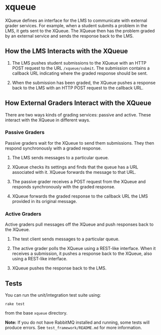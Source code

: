 # xqueue

XQueue defines an interface for the LMS to communicate with external
grader services.  For example, when a student submits a problem in the LMS,
it gets sent to the XQueue.  The XQueue then has the problem graded
by an external service and sends the response back to the LMS.

## How the LMS Interacts with the XQueue

1. The LMS pushes student submissions to the XQueue with an HTTP POST request to
the URL `/xqueue/submit`.  The submission contains a callback URL indicating
where the graded response should be sent.

2. When the submission has been graded, the XQueue pushes a response back
to the LMS with an HTTP POST request to the callback URL.

## How External Graders Interact with the XQueue

There are two ways kinds of grading services: passive and active.  These
interact with the XQueue in different ways.

### Passive Graders

Passive graders wait for the XQueue to send them submissions.  They then
respond synchronously with a graded response.

1. The LMS sends messages to a particular queue.

2. XQueue checks its settings and finds that the queue has a URL associated
with it.  XQueue forwards the message to that URL.

3. The passive grader receives a POST request from the XQueue and
responds synchronously with the graded response.

4. XQueue forwards the graded response to the callback URL the LMS
provided in its original message.

### Active Graders

Active graders pull messages off the XQueue and push responses back to the XQueue.

1. The test client sends messages to a particular queue.

2. The active grader polls the XQueue using a REST-like interface.  When it
receives a submission, it pushes a response back to the XQueue, also using
a REST-like interface.

3. XQueue pushes the response back to the LMS.

## Tests

You can run the unit/integration test suite using:

    rake test

from the base `xqueue` directory.

**Note:** If you do not have RabbitMQ installed and running, some tests
will produce errors.  See `test_framework/README.md` for more information.
